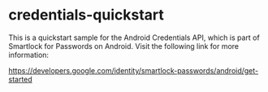 # credentials-quickstart
This is a quickstart sample for the Android Credentials API, which is part of Smartlock for Passwords on Android.  Visit the following link for more information:

https://developers.google.com/identity/smartlock-passwords/android/get-started
